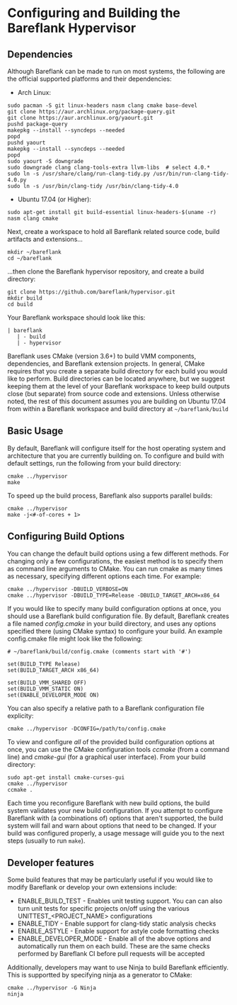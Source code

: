 # Configuring and Building the Bareflank Hypervisor

## Dependencies

Although Bareflank can be made to run on most systems, the following are the
official supported platforms and their dependencies:

* Arch Linux:
```
sudo pacman -S git linux-headers nasm clang cmake base-devel
git clone https://aur.archlinux.org/package-query.git
git clone https://aur.archlinux.org/yaourt.git
pushd package-query
makepkg --install --syncdeps --needed
popd
pushd yaourt
makepkg --install --syncdeps --needed
popd
sudo yaourt -S downgrade
sudo downgrade clang clang-tools-extra llvm-libs  # select 4.0.*
sudo ln -s /usr/share/clang/run-clang-tidy.py /usr/bin/run-clang-tidy-4.0.py
sudo ln -s /usr/bin/clang-tidy /usr/bin/clang-tidy-4.0
```

* Ubuntu 17.04 (or Higher):
```
sudo apt-get install git build-essential linux-headers-$(uname -r) nasm clang cmake
```

Next, create a workspace to hold all Bareflank related source code, build
artifacts and extensions...

```
mkdir ~/bareflank
cd ~/bareflank
```

...then clone the Bareflank hypervisor repository, and create a build directory:

```
git clone https://github.com/bareflank/hypervisor.git
mkdir build
cd build
```

Your Bareflank workspace should look like this:
```
| bareflank
   | - build
   | - hypervisor
```

Bareflank uses CMake (version 3.6+) to build VMM components, dependencies, and
Bareflank extension projects. In general, CMake requires that you create a
separate build directory for each build you would like to perform.
Build directories can be located anywhere, but we suggest keeping them
at the level of your Bareflank workspace to keep build outputs
close (but separate) from source code and extensions. Unless otherwise noted,
the rest of this document assumes you are building on Ubuntu 17.04 from within a
Bareflank workspace and build directory at ```~/bareflank/build```

## Basic Usage

By default, Bareflank will configure itself for the host operating system and
architecture that you are currently building on. To configure and build with
default settings, run the following from your build directory:

```
cmake ../hypervisor
make
```

To speed up the build process, Bareflank also supports parallel
builds:

```
cmake ../hypervisor
make -j<#-of-cores + 1>
```

## Configuring Build Options

You can change the default build options using a few different methods.
For changing only a few configurations, the easiest method is to specify them
as command line arguments to CMake. You can run cmake as many times as
necessary, specifying different options each time. For example:

```
cmake ../hypervisor -DBUILD_VERBOSE=ON
cmake ../hypervisor -DBUILD_TYPE=Release -DBUILD_TARGET_ARCH=x86_64
```

If you would like to specify many build configuration options at once, you
should use a Bareflank build configuration file. By default, Bareflank
creates a file named *config.cmake* in your build directory, and uses any
options specified there (using CMake syntax) to configure your build.
An example config.cmake file might look like the following:

```
# ~/bareflank/build/config.cmake (comments start with '#')

set(BUILD_TYPE Release)
set(BUILD_TARGET_ARCH x86_64)

set(BUILD_VMM_SHARED OFF)
set(BUILD_VMM_STATIC ON)
set(ENABLE_DEVELOPER_MODE ON)
```

You can also specify a relative path to a Bareflank configuration file
explicity:

```
cmake ../hypervisor -DCONFIG=/path/to/config.cmake
```

To view and configure *all* of the provided build configuration options at once,
you can use the CMake configuration tools *ccmake* (from a command line) and
*cmake-gui* (for a graphical user interface). From your build directory:

```
sudo apt-get install cmake-curses-gui
cmake ../hypervisor
ccmake .
```

Each time you reconfigure Bareflank with new build options, the build system
validates your new build configuration. If you attempt to configure Bareflank
with (a combinations of) options that aren't supported, the build system
will fail and warn about options that need to be changed. If your build was
configured properly, a usage message will guide you to the next steps (usually
to run ```make```).

## Developer features
Some build features that may be particularly useful if you would like to modify
Bareflank or develop your own extensions include:
* ENABLE_BUILD_TEST - Enables unit testing support. You can can also turn unit
tests for specific projects on/off using the various UNITTEST_<PROJECT_NAME>
configurations
* ENABLE_TIDY - Enable support for clang-tidy static analysis checks
* ENABLE_ASTYLE - Enable support for astyle code formatting checks
* ENABLE_DEVELOPER_MODE - Enable all of the above options and automatically run
them on each build. These are the same checks performed by Bareflank CI before
pull requests will be accepted

Additionally, developers may want to use Ninja to build Bareflank efficiently.
This is supportted by specifying ninja as a generator to CMake:

```
cmake ../hypervisor -G Ninja
ninja
```
